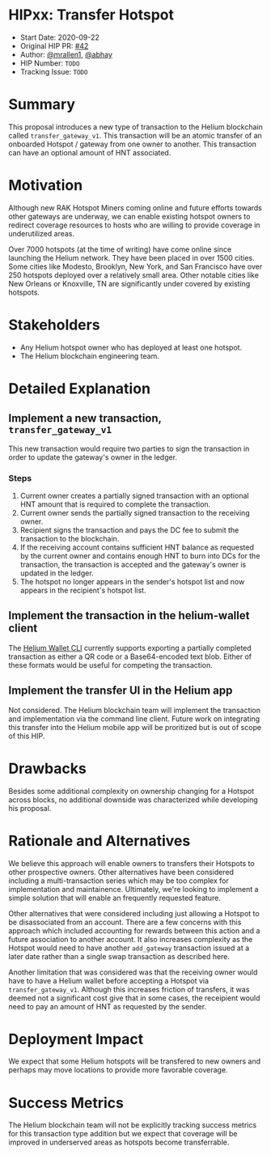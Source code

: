 # HIPxx: Transfer Hotspot

- Start Date: 2020-09-22
- Original HIP PR: [#42](https://github.com/helium/HIP/pull/42)
- Author: [@mrallen1](https://github.com/mrallen1), [@abhay](https://github.com/abhay)
- HIP Number: `TODO`
- Tracking Issue: `TODO`

# Summary
[summary]: #summary

This proposal introduces a new type of transaction to the Helium blockchain called `transfer_gateway_v1`. This transaction will be an atomic transfer of an onboarded Hotspot / gateway from one owner to another. This transaction can have an optional amount of HNT associated.

# Motivation
[motivation]: #motivation

Although new RAK Hotspot Miners coming online and future efforts towards other gateways are underway, we can enable existing hotspot owners to redirect coverage resources to hosts who are willing to provide coverage in underutilized areas.

Over 7000 hotspots (at the time of writing) have come online since launching the Helium network. They have been placed in over 1500 cities. Some cities like Modesto, Brooklyn, New York, and San Francisco have over 250 hotspots deployed over a relatively small area. Other notable cities like New Orleans or Knoxville, TN are significantly under covered by existing hotspots.

# Stakeholders
[stakeholders]: #stakeholders

- Any Helium hotspot owner who has deployed at least one hotspot.
- The Helium blockchain engineering team.

# Detailed Explanation
[detailed-explanation]: #detailed-explanation

## Implement a new transaction, `transfer_gateway_v1`

This new transaction would require two parties to sign the transaction in order to update the gateway's owner in the ledger.

### Steps

1. Current owner creates a partially signed transaction with an optional HNT amount that is required to complete the transaction.
2. Current owner sends the partially signed transaction to the receiving owner.
3. Recipient signs the transaction and pays the DC fee to submit the transaction to the blockchain.
4. If the receiving account contains sufficient HNT balance as requested by the current owner and contains enough HNT to burn into DCs for the transaction, the transaction is accepted and the gateway's owner is updated in the ledger.
5. The hotspot no longer appears in the sender's hotspot list and now appears in the recipient's hotspot list.

## Implement the transaction in the helium-wallet client

The [Helium Wallet CLI](https://github.com/helium/helium-wallet-rs) currently supports exporting a partially completed transaction as either a QR code or a Base64-encoded text blob. Either of these formats would be useful for competing the transaction. 

## Implement the transfer UI in the Helium app

Not considered. The Helium blockchain team will implement the transaction and implementation via the command line client. Future work on integrating this transfer into the Helium mobile app will be proritized but is out of scope of this HIP.

# Drawbacks
[drawbacks]: #drawbacks

Besides some additional complexity on ownership changing for a Hotspot across blocks, no additional downside was characterized while developing his proposal.

# Rationale and Alternatives
[alternatives]: #rationale-and-alternatives

We believe this approach will enable owners to transfers their Hotspots to other prospective owners. Other alternatives have been considered including a multi-transaction series which may be too complex for implementation and maintainence. Ultimately, we're looking to implement a simple solution that will enable an frequently requested feature.

Other alternatives that were considered including just allowing a Hotspot to be disassociated from an account. There are a few concerns with this approach which included accounting for rewards between this action and a future association to another account. It also increases complexity as the Hotspot would need to have another `add_gateway` transaction issued at a later date rather than a single swap transaction as described here.

Another limitation that was considered was that the receiving owner would have to have a Helium wallet before accepting a Hotspot via `transfer_gateway_v1`. Although this increases friction of transfers, it was deemed not a significant cost give that in some cases, the receipient would need to pay an amount of HNT as requested by the sender.

# Deployment Impact
[deployment-impact]: #deployment-impact

We expect that some Helium hotspots will be transfered to new owners and perhaps may move locations to provide more favorable coverage.

# Success Metrics
[success-metrics]: #success-metrics

The Helium blockchain team will not be explicitly tracking success metrics for this transaction type addition but we expect that coverage will be improved in underserved areas as hotspots become transferrable.
